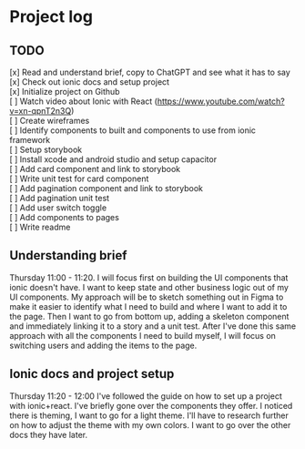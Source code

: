 # Project log

## TODO
[x] Read and understand brief, copy to ChatGPT and see what it has to say <br>
[x] Check out ionic docs and setup project <br>
[x] Initialize project on Github <br>
[ ] Watch video about Ionic with React (https://www.youtube.com/watch?v=xn-qpnT2n3Q)  <br>
[ ] Create wireframes <br>
[ ] Identify components to built and components to use from ionic framework <br>
[ ] Setup storybook <br>
[ ] Install xcode and android studio and setup capacitor <br>
[ ] Add card component and link to storybook <br>
[ ] Write unit test for card component <br>
[ ] Add pagination component and link to storybook <br>
[ ] Add pagination unit test <br>
[ ] Add user switch toggle <br>
[ ] Add components to pages <br>
[ ] Write readme


## Understanding brief
Thursday 11:00 - 11:20. 
I will focus first on building the UI components that ionic doesn't have. I want to keep state and other business logic out of my UI components. 
My approach will be to sketch something out in Figma to make it easier to identify what I need to build and where I want to add it to the page.
Then I want to go from bottom up, adding a skeleton component and immediately linking it to a story and a unit test. After I've done this same approach
with all the components I need to build myself, I will focus on switching users and adding the items to the page.

## Ionic docs and project setup
Thursday 11:20 - 12:00
I've followed the guide on how to set up a project with ionic+react. I've briefly gone over the components they offer. I noticed there is theming, 
I want to go for a light theme. I'll have to research further on how to adjust the theme with my own colors. 
I want to go over the other docs they have later.



